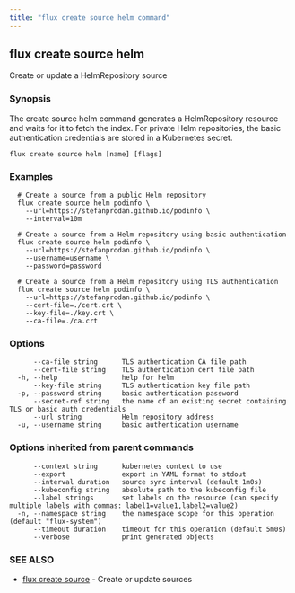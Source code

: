 ```yaml
---
title: "flux create source helm command"
---
```

## flux create source helm

Create or update a HelmRepository source

### Synopsis


The create source helm command generates a HelmRepository resource and waits for it to fetch the index.
For private Helm repositories, the basic authentication credentials are stored in a Kubernetes secret.

```
flux create source helm [name] [flags]
```

### Examples

```
  # Create a source from a public Helm repository
  flux create source helm podinfo \
    --url=https://stefanprodan.github.io/podinfo \
    --interval=10m

  # Create a source from a Helm repository using basic authentication
  flux create source helm podinfo \
    --url=https://stefanprodan.github.io/podinfo \
    --username=username \
    --password=password

  # Create a source from a Helm repository using TLS authentication
  flux create source helm podinfo \
    --url=https://stefanprodan.github.io/podinfo \
    --cert-file=./cert.crt \
    --key-file=./key.crt \
    --ca-file=./ca.crt

```

### Options

```
      --ca-file string      TLS authentication CA file path
      --cert-file string    TLS authentication cert file path
  -h, --help                help for helm
      --key-file string     TLS authentication key file path
  -p, --password string     basic authentication password
      --secret-ref string   the name of an existing secret containing TLS or basic auth credentials
      --url string          Helm repository address
  -u, --username string     basic authentication username
```

### Options inherited from parent commands

```
      --context string      kubernetes context to use
      --export              export in YAML format to stdout
      --interval duration   source sync interval (default 1m0s)
      --kubeconfig string   absolute path to the kubeconfig file
      --label strings       set labels on the resource (can specify multiple labels with commas: label1=value1,label2=value2)
  -n, --namespace string    the namespace scope for this operation (default "flux-system")
      --timeout duration    timeout for this operation (default 5m0s)
      --verbose             print generated objects
```

### SEE ALSO

* [flux create source](/cmd/flux_create_source/)	 - Create or update sources

